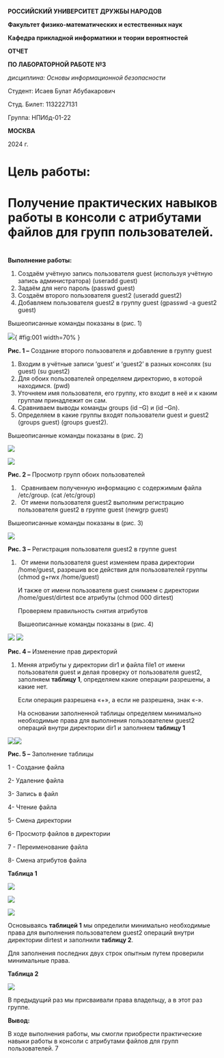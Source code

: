 **РОССИЙСКИЙ УНИВЕРСИТЕТ ДРУЖБЫ НАРОДОВ**

**Факультет физико-математических и естественных наук**

**Кафедра прикладной информатики и теории вероятностей**





**ОТЧЕТ**

**ПО ЛАБОРАТОРНОЙ РАБОТЕ №3**

*дисциплина: Основы информационной безопасности*




Студент: Исаев Булат Абубакарович

Студ. Билет: 1132227131

Группа: НПИбд-01-22







**МОСКВА**

2024 г.
# **Цель работы:**
# Получение практических навыков работы в консоли с атрибутами файлов для групп пользователей.
#
**Выполнение работы:**

1. Cоздаём учётную запись пользователя guest (используя учётную запись администратора) (useradd guest)
1. Задаём для него пароль (passwd guest)
1. Создаём второго пользователя guest2 (useradd guest2)
1. Добавляем пользователя guest2 в группу guest (gpasswd -a guest2 guest)

Вышеописанные команды показаны в (рис. 1)

![](images/1.png){ #fig:001 width=70% }

**Рис. 1 –** Создание второго пользователя и добавление в группу guest




1. Входим в учётные записи ‘guest’ и ‘guest2’ в разных консолях (su guest) (su guest2)
1. Для обоих пользователей определяем директорию, в которой находимся. (pwd)
1. Уточняем имя пользователя, его группу, кто входит в неё и к каким группам принадлежит он сам. 
1. Сравниваем выводы команды groups (id –G) и (id –Gn).
1. Определяем в какие группы входят пользователи guest и guest2 (groups guest) (groups guest2). 

Вышеописанные команды показаны в (рис. 2)





![](images/2.png)

![](images/3.png)

**Рис. 2 –** Просмотр групп обоих пользователей



1. ` `Сравниваем полученную информацию с содержимым файла /etc/group. (cat /etc/group)
1. ` `От имени пользователя guest2 выполним регистрацию пользователя guest2 в группе guest (newgrp guest)

Вышеописанные команды показаны в (рис. 3)

![](images/4.png)

**Рис. 3 –** Регистрация пользователя guest2 в группе guest


1. ` `От имени пользователя guest изменяем права директории /home/guest, разрешив все действия для пользователей группы (chmod g+rwx /home/guest)

   И также от имени пользователя guest снимаем с директории /home/guest/dirtest все атрибуты (chmod 000 dirtest)

   Проверяем правильность снятия атрибутов 

   Вышеописанные команды показаны в (рис. 4) 
   
![](images/5.png)
![](images/6.png)

**Рис. 4 –** Изменение прав директорий


1. Меняя атрибуты у директории dir1 и файла file1 от имени пользователя guest и делая проверку от пользователя guest2, заполняем **таблицу 1**, определяем какие операции разрешены, а какие нет. 

   Если операция разрешена «+», а если не разрешена, знак «-». 

   На основании заполненной таблицы определяем минимально необходимые права для выполнения пользователем guest2 операций внутри директории dir1 и заполняем **таблицу 1**

![](images/7.png)![](images/8.png)

**Рис. 5 –** Заполнение таблицы

1 - Создание файла 

2- Удаление файла 

3- Запись в файл 

4- Чтение файла 

5- Смена директории 

6- Просмотр файлов в директории 

7 - Переименование файла 

8- Смена атрибутов файла



















**Таблица 1**

![](images/9.png)

![](images/10.png)




![](images/11.png)

Основываясь **таблицей 1** мы определили минимально необходимые права для выполнения пользователем guest2 операций внутри директории dirtest и заполнили **таблицу 2**. 

Для заполнения последних двух строк опытным путем проверили минимальные права.

**Таблица 2**

![](images/12.png)

В предыдущий раз мы присваивали права владельцу, а в этот раз группе.

**Вывод:**

В ходе выполнения работы, мы смогли приобрести практические навыки работы в консоли с атрибутами файлов для групп пользователей.
7
